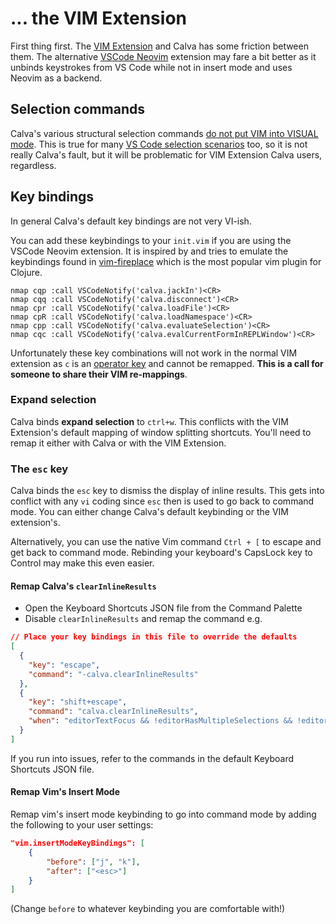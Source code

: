 # ... the VIM Extension

First thing first. The [VIM Extension](https://github.com/VSCodeVim/Vim) and Calva has some friction between them. The alternative [VSCode Neovim](https://github.com/asvetliakov/vscode-neovim) extension may fare a bit better as it unbinds keystrokes from VS Code while not in insert mode and uses Neovim as a backend.

## Selection commands

Calva's various structural selection commands [do not put VIM into VISUAL mode](https://github.com/BetterThanTomorrow/calva/issues/297). This is true for many [VS Code selection scenarios](https://github.com/VSCodeVim/Vim/issues/2224) too, so it is not really Calva's fault, but it will be problematic for VIM Extension Calva users, regardless.

## Key bindings

In general Calva's default key bindings are not very VI-ish.

You can add these keybindings to your `init.vim` if you are using the VSCode Neovim extension. It is inspired by and tries to emulate the keybindings found in [vim-fireplace](https://github.com/tpope/vim-fireplace) which is the most popular vim plugin for Clojure.

```
nmap cqp :call VSCodeNotify('calva.jackIn')<CR>
nmap cqq :call VSCodeNotify('calva.disconnect')<CR>
nmap cpr :call VSCodeNotify('calva.loadFile')<CR>
nmap cpR :call VSCodeNotify('calva.loadNamespace')<CR>
nmap cpp :call VSCodeNotify('calva.evaluateSelection')<CR>
nmap cqc :call VSCodeNotify('calva.evalCurrentFormInREPLWindow')<CR>
```

Unfortunately these key combinations will not work in the normal VIM extension as `c` is an [operator key](https://github.com/VSCodeVim/Vim/issues/4464) and cannot be remapped. **This is a call for someone to share their VIM re-mappings**.

### Expand selection

Calva binds **expand selection** to `ctrl+w`. This conflicts with the VIM Extension's default mapping of window splitting shortcuts. You'll need to remap it either with Calva or with the VIM Extension.

### The `esc` key

Calva binds the `esc` key to dismiss the display of inline results. This gets into conflict with any `vi` coding since `esc` then is used to go back to command mode. You can either change Calva's default keybinding or the VIM extension's.

Alternatively, you can use the native Vim command `Ctrl + [` to escape and get back to command mode. Rebinding your keyboard's CapsLock key to Control may make this even easier.

#### Remap Calva's `clearInlineResults`

- Open the Keyboard Shortcuts JSON file from the Command Palette
- Disable `clearInlineResults` and remap the command e.g.

```json
// Place your key bindings in this file to override the defaults
[
  {
    "key": "escape",
    "command": "-calva.clearInlineResults"
  },
  {
    "key": "shift+escape",
    "command": "calva.clearInlineResults",
    "when": "editorTextFocus && !editorHasMultipleSelections && !editorReadOnly && !hasOtherSuggestions && !suggestWidgetVisible && editorLangId == 'clojure'"
  }
]
```

If you run into issues, refer to the commands in the default Keyboard Shortcuts JSON file.

#### Remap Vim's Insert Mode

Remap vim's insert mode keybinding to go into command mode by adding the following to your user settings:

```json
"vim.insertModeKeyBindings": [
    {
        "before": ["j", "k"],
        "after": ["<esc>"]
    }
]
```

(Change `before` to whatever keybinding you are comfortable with!)
